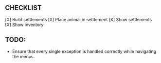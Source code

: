 ## CHECKLIST

[X] Build settlements
[X] Place animal in settlement
[X] Show settlements
[X] Show inventory

## TODO:

- Ensure that every single exception is handled correctly while navigating the menus.
